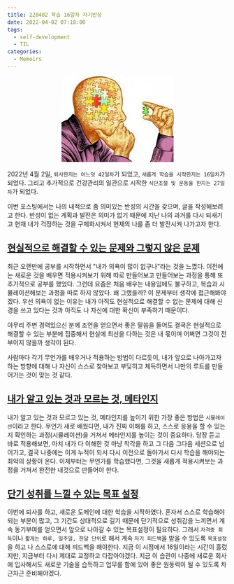 ```yaml
---
title: 220402 학습 16일차 자기반성
date: 2022-04-02 07:18:00
tags:
  - self-development
  - TIL
categories:
  - Memoirs
---
```


<div align="center">
  <img src="/images/post_images/220402_self-recognition.jpeg" alt="메타인지"/>
</div>

2022년 4월 2일, `퇴사한지는 어느덧 42일차`가 되었고, `새롭게 학습을 시작한지는 16일차`가 되었다. 그리고 추가적으로 건강관리의 일관으로 시작한 `식단조절 및 운동을 한지는 27일차`가 되었다.

이번 포스팅에서는 나의 내적으로 좀 의미있는 반성의 시간을 갖으며, 글을 작성해보려고 한다.
반성이 없는 계획과 발전은 의미가 없기 때문에 지난 나의 과거를 다시 되새기고 현재 내가 걱정하는 것을 구체화시켜서 현재의 나를 좀 더 발전시켜 나가고자 한다.

## <ins><b>현실적으로 해결할 수 있는 문제와 그렇지 않은 문제</b></ins>

최근 오랜만에 공부를 시작하면서 "내가 의욕이 많이 없구나"라는 것을 느꼈다. 이전에는 새로운 것을 배우면 적용시켜보기 위해 따로 만들어보고 만들어보는 과정을 통해 또 추가적으로 공부를 했었다.
그런데 요즘은 처음 배우는 내용임에도 불구하고, 복습과 시뮬레이션해보는 과정을 따로 하지 않았다.
왜 그랬을까?
이 문제부터 생각에 접근해봐야겠다. 우선 의욕이 없는 이유는 내가 아직도 현실적으로 해결할 수 없는 문제에 대해 신경을 쓰고 있다는 것과 아직도 나 자신에 대한 확신이 부족하기 때문이다.

아무리 주변 경력있으신 분께 조언을 얻으면서 좋은 말씀을 들어도 결국은 현실적으로 해결할 수 있는 부분에 집중해서 현실에 최선을 다하는 것은 내 몫이며 어쩌면 그것이 전부이지 않을까 생각이 된다.

사람마다 각기 무언가를 배우거나 적용하는 방법이 다르듯이, 내가 앞으로 나아가고자 하는 방향에 대해 나 자신이 스스로 찾아보고 부딪히고 체득하면서 나만의 루트를 만들어가는 것이 맞는 것 같다.

## <ins><b>내가 알고 있는 것과 모르는 것, 메타인지</b></ins>

내가 알고 있는 것과 모르고 있는 것, 메타인지를 높이기 위한 가장 좋은 방법은 `시뮬레이션`이라고 한다.
무언가 새로 배웠다면, 내가 진짜 이해를 하고, 스스로 응용을 할 수 있는지 확인하는 과정(시뮬레이션)을 거쳐서 메타인지를 높이는 것이 중요하다.
당장 듣고 바로 적용해보면, 마치 내가 다 이해한 것 마냥 착각을 하고 그 다음 그다음 세션으로 넘어가고, 결국 나중에는 이게 누적이 되서 다시 이전으로 돌아가서 다시 학습을 해야되는 최악의 상황이 온다.
이제부터는 무언가를 학습했다면, 그것을 새롭게 적용시켜보는 과정을 거쳐서 완전한 내것으로 만들어야 한다.

## <ins><b>단기 성취를 느낄 수 있는 목표 설정</b></ins>

이번에 퇴사를 하고, 새로운 도메인에 대한 학습을 시작하였다. 혼자서 스스로 학습해야되는 부분이 많고, 그 기간도 상대적으로 길기 때문에 단기적으로 성취감을 느끼면서 계속 동기부여를 얻으면서 앞으로 나아갈 수 있는 목표설정이 필요하다.
그래서 `자격증 취득`이나 `짧게는 하루, 일주일, 한달 단위`로 해서 계속 `자기 피드백`을 받을 수 있도록 `목표설정`을 하고 나 스스로에 대해 피드백을 해야한다.
지금 이 시점에서 16일이라는 시간이 흘렀지만, 지금부터 다시 제대로 교정하고 다잡아야겠다.
지금 이 습관이 나중에 새로운 회사에 입사해서도 새로운 기술을 습득하고 업무를 함에 있어 좋은 원동력이 될 수 있도록 차근차근 준비해야겠다.
